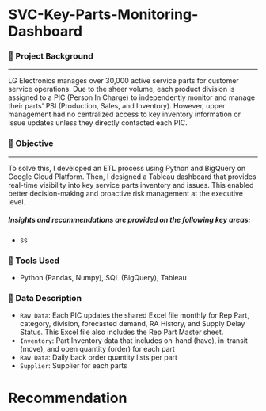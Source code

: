 # SVC-Key-Parts-Monitoring-Dashboard

### 📌 Project Background
-------
LG Electronics manages over 30,000 active service parts for customer service operations. Due to the sheer volume, each product division is assigned to a PIC (Person In Charge) to independently monitor and manage their parts' PSI (Production, Sales, and Inventory). However, upper management had no centralized access to key inventory information or issue updates unless they directly contacted each PIC. 
### 📌 Objective
-------
To solve this, I developed an ETL process using Python and BigQuery on Google Cloud Platform. Then, I designed a Tableau dashboard that provides real-time visibility into key service parts inventory and issues. This enabled better decision-making and proactive risk management at the executive level.

##### Insights and recommendations are provided on the following key areas:
* ss

### 🔧 Tools Used
- Python (Pandas, Numpy), SQL (BigQuery), Tableau

### 📁 Data Description

* `Raw Data`: Each PIC updates the shared Excel file monthly for Rep Part, category, division, forecasted demand, RA History, and Supply Delay Status. This Excel file also includes the Rep Part Master sheet.
* `Inventory`: Part Inventory data that includes on-hand (have), in-transit (move), and open quantity (order) for each part
* `Raw Data`: Daily back order quantity lists per part
* `Supplier`: Supplier for each parts



# **Recommendation** 
